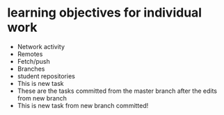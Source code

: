 # learning objectives for individual work

* Network activity
* Remotes
* Fetch/push
* Branches
* student repositories
* This is new task
* These are the tasks committed from the master branch after the edits from new branch
* This is new task from new branch committed!
